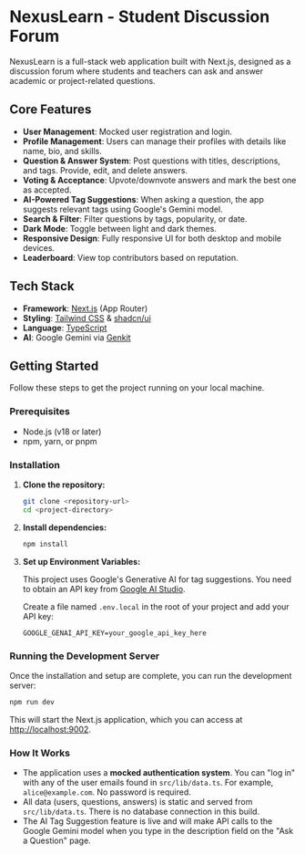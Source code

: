 # NexusLearn - Student Discussion Forum

NexusLearn is a full-stack web application built with Next.js, designed as a discussion forum where students and teachers can ask and answer academic or project-related questions.

## Core Features

- **User Management**: Mocked user registration and login.
- **Profile Management**: Users can manage their profiles with details like name, bio, and skills.
- **Question & Answer System**: Post questions with titles, descriptions, and tags. Provide, edit, and delete answers.
- **Voting & Acceptance**: Upvote/downvote answers and mark the best one as accepted.
- **AI-Powered Tag Suggestions**: When asking a question, the app suggests relevant tags using Google's Gemini model.
- **Search & Filter**: Filter questions by tags, popularity, or date.
- **Dark Mode**: Toggle between light and dark themes.
- **Responsive Design**: Fully responsive UI for both desktop and mobile devices.
- **Leaderboard**: View top contributors based on reputation.

## Tech Stack

- **Framework**: [Next.js](https://nextjs.org/) (App Router)
- **Styling**: [Tailwind CSS](https://tailwindcss.com/) & [shadcn/ui](https://ui.shadcn.com/)
- **Language**: [TypeScript](https://www.typescriptlang.org/)
- **AI**: Google Gemini via [Genkit](https://firebase.google.com/docs/genkit)

## Getting Started

Follow these steps to get the project running on your local machine.

### Prerequisites

- Node.js (v18 or later)
- npm, yarn, or pnpm

### Installation

1.  **Clone the repository:**
    ```bash
    git clone <repository-url>
    cd <project-directory>
    ```

2.  **Install dependencies:**
    ```bash
    npm install
    ```

3.  **Set up Environment Variables:**

    This project uses Google's Generative AI for tag suggestions. You need to obtain an API key from [Google AI Studio](https://aistudio.google.com/app/apikey).

    Create a file named `.env.local` in the root of your project and add your API key:

    ```env
    GOOGLE_GENAI_API_KEY=your_google_api_key_here
    ```

### Running the Development Server

Once the installation and setup are complete, you can run the development server:

```bash
npm run dev
```

This will start the Next.js application, which you can access at [http://localhost:9002](http://localhost:9002).

### How It Works

- The application uses a **mocked authentication system**. You can "log in" with any of the user emails found in `src/lib/data.ts`. For example, `alice@example.com`. No password is required.
- All data (users, questions, answers) is static and served from `src/lib/data.ts`. There is no database connection in this build.
- The AI Tag Suggestion feature is live and will make API calls to the Google Gemini model when you type in the description field on the "Ask a Question" page.
